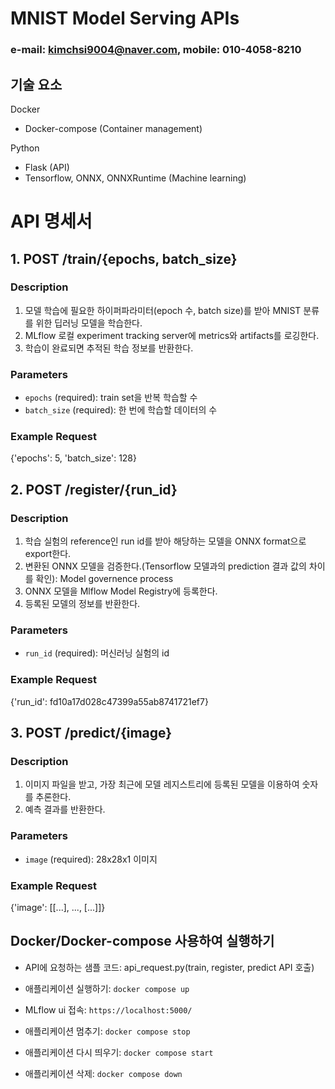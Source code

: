 # MNIST Model Serving APIs

### e-mail: <kimchsi9004@naver.com>, mobile: 010-4058-8210

## 기술 요소

Docker

- Docker-compose (Container management)

Python

- Flask (API)
- Tensorflow, ONNX, ONNXRuntime (Machine learning)

# API 명세서

## 1. POST /train/{epochs, batch_size}

### Description

1. 모델 학습에 필요한 하이퍼파라미터(epoch 수, batch size)를 받아 MNIST 분류를 위한 딥러닝 모델을 학습한다.
2. MLflow 로컬 experiment tracking server에 metrics와 artifacts를 로깅한다.
3. 학습이 완료되면 추적된 학습 정보를 반환한다.

### Parameters

- `epochs` (required): train set을 반복 학습할 수
- `batch_size` (required): 한 번에 학습할 데이터의 수

### Example Request

{'epochs': 5, 'batch_size': 128}

## 2. POST /register/{run_id}

### Description

1. 학습 실험의 reference인 run id를 받아 해당하는 모델을 ONNX format으로 export한다.
2. 변환된 ONNX 모델을 검증한다.(Tensorflow 모델과의 prediction 결과 값의 차이를 확인): Model governence process
3. ONNX 모델을 Mlflow Model Registry에 등록한다.
4. 등록된 모델의 정보를 반환한다.

### Parameters

- `run_id` (required): 머신러닝 실험의 id

### Example Request

{'run_id': fd10a17d028c47399a55ab8741721ef7}

## 3. POST /predict/{image}

### Description

1. 이미지 파일을 받고, 가장 최근에 모델 레지스트리에 등록된 모델을 이용하여 숫자를 추론한다.
2. 예측 결과를 반환한다.

### Parameters

- `image` (required): 28x28x1 이미지

### Example Request

{'image': [[...], ..., [...]]}

## Docker/Docker-compose 사용하여 실행하기

* API에 요청하는 샘플 코드: api_request.py(train, register, predict API 호출)

- 애플리케이션 실행하기: `docker compose up`

- MLflow ui 접속: `https://localhost:5000/`

- 애플리케이션 멈추기: `docker compose stop`

- 애플리케이션 다시 띄우기: `docker compose start`

- 애플리케이션 삭제: `docker compose down`
